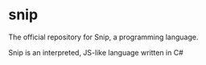 # snip
The official repository for Snip, a programming language.

Snip is an interpreted, JS-like language written in C#
